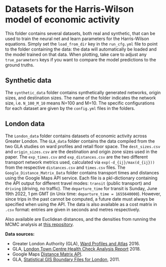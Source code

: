 # Datasets for the Harris-Wilson model of economic activity

This folder contains several datasets, both real and synthetic, that can be used to train the neural net and learn
parameters for the Harris-Wilson equations. Simply set the `load_from_dir` key in the `run_cfg.yml` file to point
to the folder containing the data: the data will automatically be loaded and
the model trained on that data. When plotting, take care to adjust any `true_parameters` keys if you want
to compare the model predictions to the ground truths.

## Synthetic data
The `synthetic_data` folder contains synthetically generated networks, origin sizes, and destination sizes. The name of the
folder indicates the network size, i.e. `N_100_M_10` means N=100 and M=10.
The specific configurations for each dataset are given by the `config.yml` files in the folders.

## London data
The `London_data` folder contains datasets of economic activity across Greater London. The `GLA_data` folder
contains the data compiled from the two GLA studies on ward profiles and
retail floor space. The `dest_sizes.csv` and `origin_sizes.csv` are the destination and
origin zone sizes used in the paper. The `exp_times.csv` and `exp_distances.csv`
are the two different transport network metrics used, calculated via
`exp(-d_{ij}/max(d_{ij}))` from the respective `distances.csv` and `times.csv` files. The `Google_Distance_Matrix_Data` folder contains transport times and distances using
the Google Maps API service. Each file is a pkl-dictionary containing the API output for different
travel modes: `transit` (public transport) and `driving` (driving, no traffic).
The `departure_time` for transit is Sunday, June 19th 2022, 1 pm GMT (in Unix time: `departure_time = 1655640000`). However, since
trips in the past cannot be computed, a future date must always be specified when using the
API. The data is also available as a cost matrix in `.csv` format: entries are given in seconds and metres
respectively.

Also available are Euclidean distances, and the densities from running the MCMC analysis at
[this repository](https://github.com/lellam/cities_and_regions).

**Data sources:**
- Greater London Authority (GLA), [Ward Profiles and Atlas](https://data.london.gov.uk/dataset/ward-profiles-and-atlas) 2016.
- GLA, [London Town Centre Health Check Analysis Report](https://data.gov.uk/dataset/2a50ca67-954a-4f22-91d8-d3dfe9116143/london-town-centre-health-check-analysis-report) 2018.
- Google Maps [Distance Matrix API](https://developers.google.com/maps/documentation/distance-matrix/overview).
- GLA, [Statistical GIS Boundary Files for London](https://data.london.gov.uk/dataset/statistical-gis-boundary-files-london), 2011.
